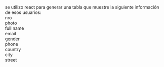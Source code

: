 se utilizo react para generar una tabla que muestre la siguiente información de esos usuarios:
</br>nro
</br>photo
</br>full name
</br>email
</br>gender
</br>phone
</br>country
</br>city
</br>street
